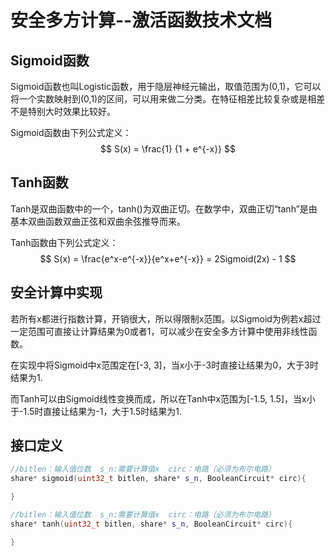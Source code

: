 # 安全多方计算--激活函数技术文档

## Sigmoid函数

Sigmoid函数也叫Logistic函数，用于隐层神经元输出，取值范围为(0,1)，它可以将一个实数映射到(0,1)的区间，可以用来做二分类。在特征相差比较复杂或是相差不是特别大时效果比较好。

Sigmoid函数由下列公式定义：
$$
S(x) = \frac{1} {1 + e^{-x}}
$$


## Tanh函数

Tanh是双曲函数中的一个，tanh()为双曲正切。在数学中，双曲正切“tanh”是由基本双曲函数双曲正弦和双曲余弦推导而来。

Tanh函数由下列公式定义：
$$
S(x) = \frac{e^x-e^{-x}}{e^x+e^{-x}} = 2Sigmoid(2x) - 1
$$


## 安全计算中实现

若所有x都进行指数计算，开销很大，所以得限制x范围。以Sigmoid为例若x超过一定范围可直接让计算结果为0或者1，可以减少在安全多方计算中使用非线性函数。

在实现中将Sigmoid中x范围定在[-3, 3]，当x小于-3时直接让结果为0，大于3时结果为1.

而Tanh可以由Sigmoid线性变换而成，所以在Tanh中x范围为[-1.5, 1.5]，当x小于-1.5时直接让结果为-1，大于1.5时结果为1.



## 接口定义

```c++
//bitlen：输入值位数  s_n:需要计算值x  circ：电路（必须为布尔电路）
share* sigmoid(uint32_t bitlen, share* s_n, BooleanCircuit* circ){

}

//bitlen：输入值位数  s_n:需要计算值x  circ：电路（必须为布尔电路）
share* tanh(uint32_t bitlen, share* s_n, BooleanCircuit* circ){

}
```

